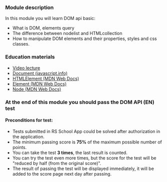 ### Module description

In this module you will learn DOM api basic:

- What is DOM, elements query
- The difference between nodelist and HTMLcollection
- How to manipulate DOM elements and their properties, styles and css classes.

### Education materials

- [Video lecture](https://www.youtube.com/watch?v=VsJuPTbt1Hc&list=PLzLiprpVuH8e1YNSEXMtjOuB1uxqQLYED&index=16)
- [Document (javascript.info)](https://javascript.info/document)
- [HTMLElement (MDN Web Docs)](https://developer.mozilla.org/en-US/docs/Web/API/HTMLElement)
- [Element (MDN Web Docs)](https://developer.mozilla.org/en-US/docs/Web/API/Element)
- [Node (MDN Web Docs)](https://developer.mozilla.org/en-US/docs/Web/API/Node)

### At the end of this module you should pass the **DOM API (EN)** test

#### Preconditions for test:

- Tests submitted in RS School App could be solved after authorization in the application.
- The minimum passing score is **75%** of the maximum possible number of points.
- You can take the test **3 times**, the last result is counted.
- You can try the test even more times, but the score for the test will be "reduced by half (from the original score)".
- The result of passing the test will be displayed immediately, it will be added to the score page next day after passing.
